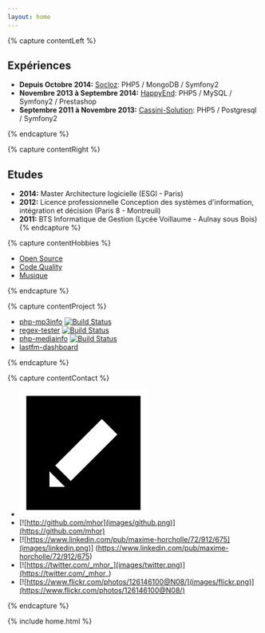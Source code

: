 ```yaml
---
layout: home
---
```


{% capture contentLeft %}
## Expériences  ##

- **Depuis Octobre 2014:** [Socloz](http://socloz.com): PHP5 / MongoDB / Symfony2
- **Novembre 2013 à Septembre 2014:** [HappyEnd](http://happyend.fr/): PHP5 / MySQL / Symfony2 / Prestashop
- **Septembre 2011 à Novembre 2013:** [Cassini-Solution](http://www.cassini-solutions.com/): PHP5 / Postgresql / Symfony2

{% endcapture %}

{% capture contentRight %}
## Etudes ##

- **2014:** Master Architecture logicielle (ESGI - Paris)
- **2012:** Licence professionnelle Conception des systèmes d'information, intégration et décision (Paris 8 - Montreuil)
- **2011:** BTS Informatique de Gestion (Lycée Voillaume - Aulnay sous Bois)
{% endcapture %}

{% capture contentHobbies %}

- [Open Source](https://github.com/mhor?tab=activity)
- [Code Quality](https://github.com/mhor-edu/Memoire5AL)
- [Musique](http://www.lastfm.fr/user/mhor_)

{% endcapture %}

{% capture contentProject %}

- [php-mp3info](https://github.com/mhor-music/php-mp3info) [![Build Status](https://travis-ci.org/mhor-music/php-mp3info.svg?branch=master)](https://travis-ci.org/mhor-music/php-mp3info)
- [regex-tester](https://github.com/mhor/regex-tester) [![Build Status](https://travis-ci.org/mhor/regex-tester.svg?branch=master)](https://travis-ci.org/mhor/regex-tester)
- [php-mediainfo](https://github.com/mhor/php-mediainfo) [![Build Status](https://travis-ci.org/mhor/php-mediainfo.svg?branch=master)](https://travis-ci.org/mhor/php-mediainfo)
- [lastfm-dashboard](https://github.com/mhor/lastfm-dashboard)

{% endcapture %}

{% capture contentContact %}

- [![maxime.horcholle@gmail.comr](images/email.png)](<mailto:maxime.horcholle@gmail.com>)
- [![http://github.com/mhor](images/github.png)](https://github.com/mhor)
- [![https://www.linkedin.com/pub/maxime-horcholle/72/912/675](images/linkedin.png)] (https://www.linkedin.com/pub/maxime-horcholle/72/912/675)
- [![https://twitter.com/_mhor_](images/twitter.png)](https://twitter.com/_mhor_)
- [![https://www.flickr.com/photos/126146100@N08/](images/flickr.png)](https://www.flickr.com/photos/126146100@N08/)

{% endcapture %}


{% include home.html %}
